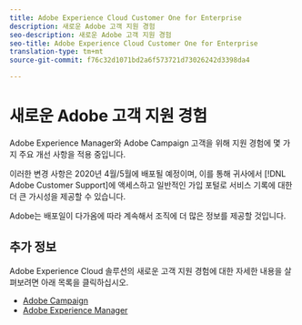 ```yaml
---
title: Adobe Experience Cloud Customer One for Enterprise
description: 새로운 Adobe 고객 지원 경험
seo-description: 새로운 Adobe 고객 지원 경험
seo-title: Adobe Experience Cloud Customer One for Enterprise
translation-type: tm+mt
source-git-commit: f76c32d1071bd2a6f573721d73026242d3398da4

---
```



# 새로운 Adobe 고객 지원 경험

Adobe Experience Manager와 Adobe Campaign 고객을 위해 지원 경험에 몇 가지 주요 개선 사항을 적용 중입니다.

이러한 변경 사항은 2020년 4월/5월에 배포될 예정이며, 이를 통해 귀사에서 [!DNL Adobe Customer Support]에 액세스하고 일반적인 가입 포털로 서비스 기록에 대한 더 큰 가시성을 제공할 수 있습니다.

Adobe는 배포일이 다가옴에 따라 계속해서 조직에 더 많은 정보를 제공할 것입니다.

## 추가 정보

Adobe Experience Cloud 솔루션의 새로운 고객 지원 경험에 대한 자세한 내용을 살펴보려면 아래 목록을 클릭하십시오.

* [Adobe Campaign](campaign-list.md)
* [Adobe Experience Manager](aem-list.md)
